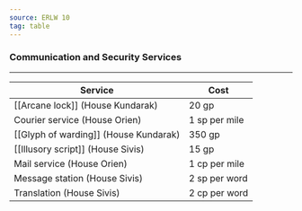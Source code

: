 ```yaml
---
source: ERLW 10
tag: table
---
```


### Communication and Security Services
---
|Service|Cost|
|-----------|-----|
|[[Arcane lock]] (House Kundarak)|20 gp|
|Courier service (House Orien)|1 sp per mile|
|[[Glyph of warding]] (House Kundarak)|350 gp|
|[[Illusory script]] (House Sivis)|15 gp|
|Mail service (House Orien)|1 cp per mile|
|Message station (House Sivis)|2 sp per word|
|Translation (House Sivis)|2 cp per word|
